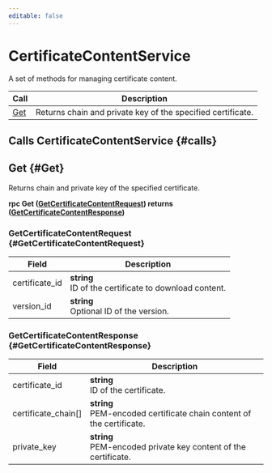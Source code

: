 ```yaml
---
editable: false
---
```


# CertificateContentService

A set of methods for managing certificate content.

| Call | Description |
| --- | --- |
| [Get](#Get) | Returns chain and private key of the specified certificate. |

## Calls CertificateContentService {#calls}

## Get {#Get}

Returns chain and private key of the specified certificate.

**rpc Get ([GetCertificateContentRequest](#GetCertificateContentRequest)) returns ([GetCertificateContentResponse](#GetCertificateContentResponse))**

### GetCertificateContentRequest {#GetCertificateContentRequest}

Field | Description
--- | ---
certificate_id | **string**<br>ID of the certificate to download content. 
version_id | **string**<br>Optional ID of the version. 


### GetCertificateContentResponse {#GetCertificateContentResponse}

Field | Description
--- | ---
certificate_id | **string**<br>ID of the certificate. 
certificate_chain[] | **string**<br>PEM-encoded certificate chain content of the certificate. 
private_key | **string**<br>PEM-encoded private key content of the certificate. 


